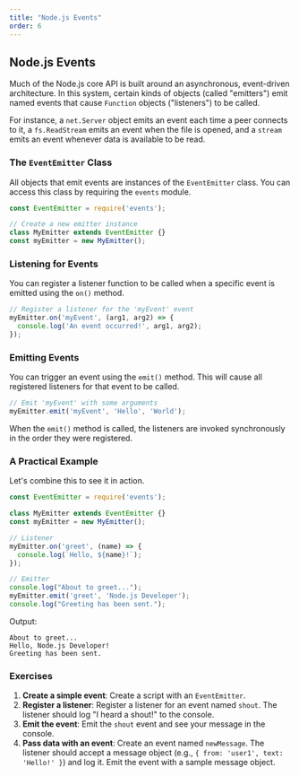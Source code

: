 ```yaml
---
title: "Node.js Events"
order: 6
---
```


## Node.js Events

Much of the Node.js core API is built around an asynchronous, event-driven architecture. In this system, certain kinds of objects (called "emitters") emit named events that cause `Function` objects ("listeners") to be called.

For instance, a `net.Server` object emits an event each time a peer connects to it, a `fs.ReadStream` emits an event when the file is opened, and a `stream` emits an event whenever data is available to be read.

### The `EventEmitter` Class

All objects that emit events are instances of the `EventEmitter` class. You can access this class by requiring the `events` module.

```javascript
const EventEmitter = require('events');

// Create a new emitter instance
class MyEmitter extends EventEmitter {}
const myEmitter = new MyEmitter();
```

### Listening for Events

You can register a listener function to be called when a specific event is emitted using the `on()` method.

```javascript
// Register a listener for the 'myEvent' event
myEmitter.on('myEvent', (arg1, arg2) => {
  console.log('An event occurred!', arg1, arg2);
});
```

### Emitting Events

You can trigger an event using the `emit()` method. This will cause all registered listeners for that event to be called.

```javascript
// Emit 'myEvent' with some arguments
myEmitter.emit('myEvent', 'Hello', 'World');
```

When the `emit()` method is called, the listeners are invoked synchronously in the order they were registered.

### A Practical Example

Let's combine this to see it in action.

```javascript
const EventEmitter = require('events');

class MyEmitter extends EventEmitter {}
const myEmitter = new MyEmitter();

// Listener
myEmitter.on('greet', (name) => {
  console.log(`Hello, ${name}!`);
});

// Emitter
console.log("About to greet...");
myEmitter.emit('greet', 'Node.js Developer');
console.log("Greeting has been sent.");
```

Output:
```
About to greet...
Hello, Node.js Developer!
Greeting has been sent.
```

### Exercises

1.  **Create a simple event**: Create a script with an `EventEmitter`.
2.  **Register a listener**: Register a listener for an event named `shout`. The listener should log "I heard a shout!" to the console.
3.  **Emit the event**: Emit the `shout` event and see your message in the console.
4.  **Pass data with an event**: Create an event named `newMessage`. The listener should accept a message object (e.g., `{ from: 'user1', text: 'Hello!' }`) and log it. Emit the event with a sample message object.